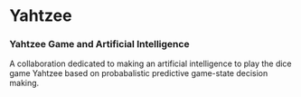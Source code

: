 # Yahtzee
<h3>Yahtzee Game and Artificial Intelligence</h3>

A collaboration dedicated to making an artificial intelligence to play the dice game Yahtzee based on probabalistic predictive game-state decision making.